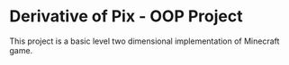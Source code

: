 # Derivative of Pix - OOP Project
This project is a basic level two dimensional implementation of Minecraft game.

